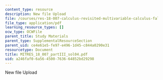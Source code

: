 ```yaml
---
content_type: resource
description: New file Upload
file: /courses/res-18-007-calculus-revisited-multivariable-calculus-fall-2011/a246faf06a564500763664852bd29298_MITRES_18_007_partIII_sol04.pdf
file_type: application/pdf
learning_resource_types: []
ocw_type: OCWFile
parent_title: Study Materials
parent_type: SupplementalResourceSection
parent_uid: ce4e61e5-fe97-e496-1d45-c844a0290e31
resourcetype: Document
title: MITRES_18_007_partIII_sol04.pdf
uid: a246faf0-6a56-4500-7636-64852bd29298
---
```

New file Upload

